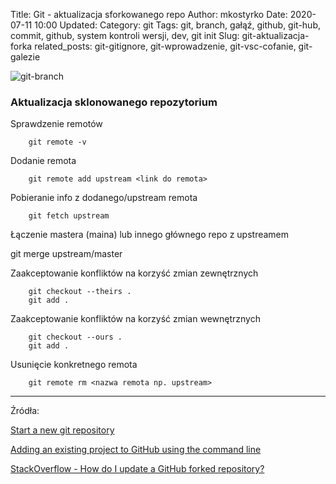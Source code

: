 Title: Git - aktualizacja sforkowanego repo
Author: mkostyrko
Date: 2020-07-11 10:00
Updated:
Category: git
Tags: git, branch, gałąź, github, git-hub, commit, github, system kontroli wersji, dev, git init
Slug: git-aktualizacja-forka
related_posts: git-gitignore, git-wprowadzenie, git-vsc-cofanie, git-galezie

![git-branch](https://i.morioh.com/2019/11/11/1f265e2d4c43.jpg)


### Aktualizacja sklonowanego repozytorium


Sprawdzenie remotów

        git remote -v

Dodanie remota

        git remote add upstream <link do remota>

Pobieranie info z dodanego/upstream remota

        git fetch upstream

Łączenie mastera (maina) lub innego głównego repo z upstreamem

git merge upstream/master


Zaakceptowanie konfliktów na korzyść zmian zewnętrznych

        git checkout --theirs .
        git add .

Zaakceptowanie konfliktów na korzyść zmian wewnętrznych

        git checkout --ours .
        git add .


Usunięcie konkretnego remota

        git remote rm <nazwa remota np. upstream>

---
Źródła:

[Start a new git repository](https://kbroman.org/github_tutorial/pages/init.html)

[Adding an existing project to GitHub using the command line](https://docs.github.com/en/free-pro-team@latest/github/importing-your-projects-to-github/adding-an-existing-project-to-github-using-the-command-line)

[StackOverflow - How do I update a GitHub forked repository?](https://stackoverflow.com/questions/7244321/how-do-i-update-a-github-forked-repository)
